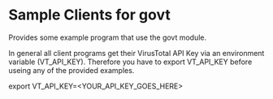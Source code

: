 # Sample Clients for govt

Provides some example program that use the govt module.

In general all client programs get their VirusTotal API Key via an environment variable (VT_API_KEY).
Therefore you have to export VT_API_KEY before useing any of the provided examples.

 export VT_API_KEY=<YOUR_API_KEY_GOES_HERE>


